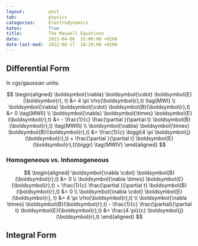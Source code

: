 ```yaml
---
layout:         post
tab:	        physics
categories:     Electrodynamics
katex:          True
title:          The Maxwell Equations
date:           2021-04-06  15:00:00 +0200
date-last-mod:  2022-08-17  18:20:00 +0200
---
```


<!-- <div style="display: none"> -->
<!--   \( -->
<!--   {% include latex-preamble.sty %} -->
<!--   \) -->
<!-- </div> -->

<!-- $$ -->
<!-- \begin{aligned} -->
<!--     \boldsymbol{\nabla \cdot E} &= 4 \pi \rho \\ -->
<!--     \boldsymbol{\nabla \cdot B} &= 0 \\ -->
<!--     \boldsymbol{\nabla \times E} &= -\frac{1}{c} \frac{\partial}{\partial t} \boldsymbol{B} \\ -->
<!--     \boldsymbol{\nabla \times B} &= \frac{1}{c} \biggl(4 \pi \boldsymbol{j} + \frac{\partial}{\partial t} \boldsymbol{E} \biggr) -->
<!-- \end{aligned} -->
<!-- $$ -->

## Differential Form

In cgs/gaussian units:

$$
\begin{aligned}
    \boldsymbol{\nabla} \boldsymbol{\cdot} \boldsymbol{E}(\boldsymbol{r}, t) &= 4 \pi \rho(\boldsymbol{r},t) \tag{MWI} \\
    \boldsymbol{\nabla} \boldsymbol{\cdot} \boldsymbol{B}(\boldsymbol{r},t) &= 0 \tag{MWII} \\
    \boldsymbol{\nabla} \boldsymbol{\times} \boldsymbol{E}(\boldsymbol{r},t) &= - \frac{1}{c} \frac{\partial }{\partial t} \boldsymbol{B}(\boldsymbol{r},t) \tag{MWIII} \\
    \boldsymbol{\nabla} \boldsymbol{\times} \boldsymbol{B}(\boldsymbol{r},t) &= \frac{1}{c} \biggl(4 \pi \boldsymbol{j}(\boldsymbol{r},t) + \frac{\partial }{\partial t} \boldsymbol{E}(\boldsymbol{r},t)\biggr) \tag{MWIV}
\end{aligned}
$$

### Homogeneous vs. Inhomogeneous

$$
\begin{aligned}
    \boldsymbol{\nabla \cdot} \boldsymbol{B}(\boldsymbol{r},t) &= 0 \\
    \boldsymbol{\nabla \times} \boldsymbol{E}(\boldsymbol{r},t) + \frac{1}{c} \frac{\partial }{\partial t} \boldsymbol{B}(\boldsymbol{r},t) &= 0 \\
    \boldsymbol{\nabla \cdot} \boldsymbol{E}(\boldsymbol{r}, t) &= 4 \pi \rho(\boldsymbol{r},t) \\
    \boldsymbol{\nabla \times} \boldsymbol{B}(\boldsymbol{r},t) - \frac{1}{c} \frac{\partial}{\partial t} \boldsymbol{E}(\boldsymbol{r},t) &= \frac{4 \pi}{c} \boldsymbol{j}(\boldsymbol{r},t)
\end{aligned}
$$

## Integral Form

<!-- Now, I want to test some of my macros. Let's see, if they work. -->

<!-- $$ -->
<!-- \begin{aligned} -->
<!--     \div{E} &= 4 \pi \rho \\ -->
<!--     \div{B} &= 0 \\ -->
<!--     \curl{E} &= - \frac{1}{c} \pdv{}{}{t} \vb{B} \\ -->
<!--     \curl{B} &= \frac{1}{c} \biggl(4 \pi \vb{j} + \pdv{}{}{t} \vb{E} \biggr) -->
<!-- \end{aligned} -->
<!-- $$ -->

<!-- Let's try the wave equation in one dimension. -->

<!-- <!-1- $$-\frac{1}{c^{2}}\pdv{2}{}{t} \psi(x,t) + \pdv{2}{}{x} \psi(x,t) = 0$$. -1-> -->

<!-- Let's try them step by step. -->

<!-- First, the sets: -->
<!-- $$\N \subset \Z \subset \Q \subset \R \subset \C.$$ -->

<!-- Then, Euler's identity (for `\mathrm{e}` and `\mathrm{i}`). -->
<!-- $$\E^{\I x} = \cos(x) + \I \sin(x).$$ -->

<!-- Then, some vector and vector operations on $\vb{x}, \vb{y} \in \R^{3}$. -->
<!-- Skalarproduct: -->
<!-- $$\vb{x} \cdot \vb{y}.$$ -->
<!-- Vectorproduct: -->
<!-- $$\vb{x} \cp \vb{y} =: \vb{z} \Leftrightarrow \vb{z} \perp \vb{x}, \ \vb{z} \perp \vb{y}.$$ -->
<!-- Unit vector: -->
<!-- $$\vu{e}$$ -->
<!-- Gradient: -->
<!-- $$\grad{\phi}$$ -->
<!-- Divergence: -->
<!-- $$\div{A}$$ -->
<!-- Curl: -->
<!-- $$\curl{A}$$ -->
<!-- Laplacian: -->
<!-- $$\laplacian{\phi}$$ -->
<!-- D'Alembertian: -->
<!-- $$\box{\phi}$$ -->

<!-- Now, some differential and integration operations. -->
<!-- One dimensional integral: -->
<!-- $$\int\limits_{-\infty}^{\infty} \dd{}{x} f(x)$$ -->
<!-- Three dimentional integral: -->
<!-- $$\int\limits_{-\R^{3}} \dd{3}{x} f(\vb{r})$$ -->
<!-- Powered fractional derivative: -->
<!-- $$\dv{n}{f(x)}{x}$$ -->
<!-- Powered partial derivative: -->
<!-- $$\pdv{n}{f(x)}{x}$$ -->


<!-- And, last but not least, again, the Maxwell equations, but with doubled backslash macros (so `\\vb{E}` instead of `\vb{E}`, `\\div{E}` instead of `\div{E}` etc.): -->

<!-- $$ -->
<!-- \begin{aligned} -->
<!--     \\div{E} &= 4 \pi \rho \\ -->
<!--     \\div{B} &= 0 \\ -->
<!--     \\curl{E} &= - \frac{1}{c} \\pdv{}{}{t} \\vb{B} \\ -->
<!--     \\curl{B} &= \frac{1}{c} \biggl(4 \pi \\vb{j} + \\pdv{}{}{t} \\vb{E} \biggr) -->
<!-- \end{aligned} -->
<!-- $$ -->
